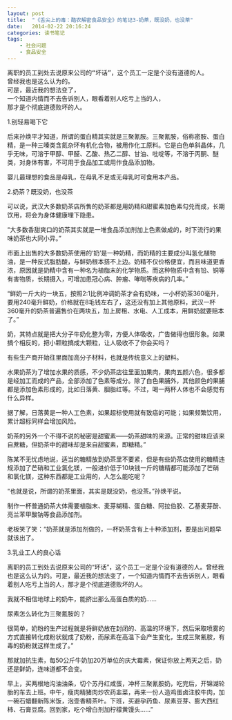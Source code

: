 ```yaml
---
layout: post
title:  "《舌尖上的毒：酷农解密食品安全》的笔记3-奶茶，既没奶，也没茶"
date:   2014-02-22 20:16:24
categories: 读书笔记
tags:
    - 社会问题
    - 食品安全
---
```


<pre>
离职的员工到处去说原来公司的“坏话”，这个员工一定是个没有道德的人。
曾经我也是这么认为的。
可是，最近我的想法变了，
一个知道内情而不去告诉别人，眼看着别人吃亏上当的人，
那才是个彻底道德败坏的人。
</pre>

1.别轻易喝下它

后来孙焕平才知道，所谓的蛋白精其实就是三聚氰胺。三聚氰胺，俗称密胺、蛋白精，是一种三嗪类含氮杂环有机化合物，被用作化工原料。它是白色单斜晶体，几乎无味，可溶于甲醇、甲醛、乙酸、热乙二醇、甘油、吡啶等，不溶于丙酮、醚类，对身体有害，不可用于食品加工或用作食品添加物。

婴儿最理想的食品是母乳，在母乳不足或无母乳时可食用本产品。


2.奶茶？既没奶，也没茶

可以说，武汉大多数奶茶店所售的奶茶都是用奶精和甜蜜素加色素勾兑而成，长期饮用，将会为身体健康埋下隐患。

“大多数香甜爽口的奶茶其实就是一堆食品添加剂加上色素做成的，时下流行的果味奶茶也大同小异。”

市面上出售的大多数奶茶使用的‘奶’是一种奶精，而奶精的主要成分叫氢化植物油，是一种反式脂肪酸，与鲜奶根本搭不上边。奶精不仅价格便宜，而且味道更香浓，原因就是奶精中含有一种名为植脂末的化学物质。而这种物质中含有铅、铜等有害物质，长期摄入，可增加患冠心病、肿瘤、哮喘等疾病的几率。”


“鲜奶一斤大约一块五，按照2∶1比例冲调奶茶才会有奶味，一小杯奶茶360毫升，要用240毫升鲜奶，价格就在8毛钱左右了，这还没有加上其他原料，武汉一杯360毫升的奶茶普遍售价在两块五，加上房租、水电、人工成本，用鲜奶就要赔本了。”


奶，其特点就是把大分子牛奶化整为零，方便人体吸收，广告做得也很形象。如果搞个相反的，把小颗粒搞成大颗粒，让人吸收不了你会买吗？

有些生产商开始往里面加高分子材料，也就是传统意义上的塑料。

水果奶茶为了增加水果的质感，不少奶茶店往里面加果肉，果肉五颜六色，很多都是经加工而成的产品，全部添加了色素等成分。除了白色果脯外，其他颜色的果脯都是添加色素形成的，比如日落黄、胭脂红等。不过，喝一两杯人体也不会感觉有什么异样。

据了解，日落黄是一种人工色素，如果超标使用就有致癌的可能；如果频繁饮用，累计超标同样会增加风险。

奶茶的另外一个不得不说的秘密是甜蜜素——奶茶甜味的来源。正常的甜味应该来自蔗糖，但奶茶中的甜味却是来自甜蜜素，即糖精。”

陈某不无忧虑地说，适当的糖精放到奶茶里不要紧，但是有些奶茶店使用的糖精违规添加了芒硝和工业氯化镁，一般进价低于10块钱一斤的糖精都可能添加了芒硝和氯化镁，这种东西都是工业用的，人怎么能吃呢？

“也就是说，所谓的奶茶里面，其实是既没奶，也没茶。”孙焕平说。

制作一杯普通奶茶大体需要植脂末、麦芽糊精、蛋白糖、阿拉伯胶、乙基麦芽酚、亮兰苯甲酸钠等食品添加剂。

老板笑了笑：“奶茶就是添加剂做的，一杯奶茶含有上十种添加剂，要是出问题早就该出了。


3.乳业工人的良心话

离职的员工到处去说原来公司的“坏话”，这个员工一定是个没有道德的人。曾经我也是这么认为的。可是，最近我的想法变了，一个知道内情而不去告诉别人，眼看着别人吃亏上当的人，那才是个彻底道德败坏的人。

我就不相信地球上的奶牛，能挤出那么高蛋白质的奶……

尿素怎么转化为三聚氰胺的？

很简单，奶粉的生产过程就是将鲜奶放在封闭的、高温的环境下，然后采取喷雾的方式直接转化成粉状就成了奶粉，而尿素在高温下会产生变化，生成三聚氰胺，有毒的奶粉就这样生成了。”

那就加抗生素，每50公斤牛奶加20万单位的庆大霉素，保证你放上两天之后，奶还是鲜奶，连味道都不会变。

早上，买两根地沟油油条，切个苏丹红咸蛋，冲杯三聚氰胺奶，吃完后，开锦湖轮胎的车去上班。中午，瘦肉精猪肉炒农药韭菜，再来一份人造鸡蛋卤注胶牛肉，加一碗石蜡翻新陈米饭，泡壶香精茶叶。下班，买避孕药鱼、尿素豆芽、膨大西红柿、石膏豆腐。回到家，吃个增白剂加柠檬黄馒头……”

